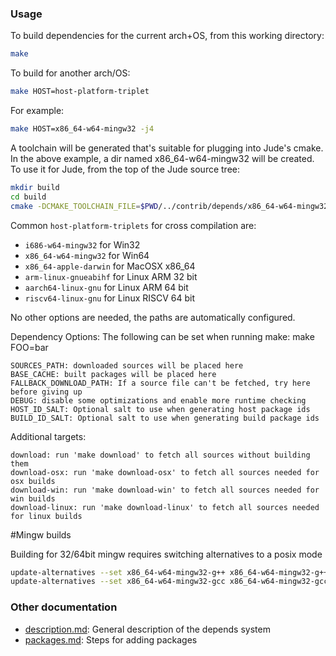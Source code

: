 ### Usage

To build dependencies for the current arch+OS, from this working directory:

```bash
make
```

To build for another arch/OS:

```bash
make HOST=host-platform-triplet
```

For example:

```bash
make HOST=x86_64-w64-mingw32 -j4
```

A toolchain will be generated that's suitable for plugging into Jude's
cmake. In the above example, a dir named x86_64-w64-mingw32 will be
created. To use it for Jude, from the top of the Jude source tree:

```bash
mkdir build
cd build
cmake -DCMAKE_TOOLCHAIN_FILE=$PWD/../contrib/depends/x86_64-w64-mingw32/share/toolchain.cmake ..
```

Common `host-platform-triplets` for cross compilation are:

- `i686-w64-mingw32` for Win32
- `x86_64-w64-mingw32` for Win64
- `x86_64-apple-darwin` for MacOSX x86_64
- `arm-linux-gnueabihf` for Linux ARM 32 bit
- `aarch64-linux-gnu` for Linux ARM 64 bit
- `riscv64-linux-gnu` for Linux RISCV 64 bit

No other options are needed, the paths are automatically configured.

Dependency Options:
The following can be set when running make: make FOO=bar

```
SOURCES_PATH: downloaded sources will be placed here
BASE_CACHE: built packages will be placed here
FALLBACK_DOWNLOAD_PATH: If a source file can't be fetched, try here before giving up
DEBUG: disable some optimizations and enable more runtime checking
HOST_ID_SALT: Optional salt to use when generating host package ids
BUILD_ID_SALT: Optional salt to use when generating build package ids
```

Additional targets:

```
download: run 'make download' to fetch all sources without building them
download-osx: run 'make download-osx' to fetch all sources needed for osx builds
download-win: run 'make download-win' to fetch all sources needed for win builds
download-linux: run 'make download-linux' to fetch all sources needed for linux builds
```

#Mingw builds

Building for 32/64bit mingw requires switching alternatives to a posix mode

```bash
update-alternatives --set x86_64-w64-mingw32-g++ x86_64-w64-mingw32-g++-posix
update-alternatives --set x86_64-w64-mingw32-gcc x86_64-w64-mingw32-gcc-posix
```

### Other documentation

- [description.md](description.md): General description of the depends system
- [packages.md](packages.md): Steps for adding packages

